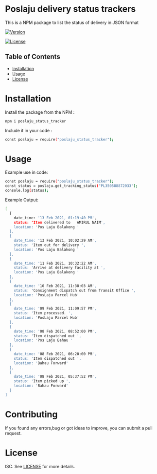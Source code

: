 # Poslaju delivery status trackers

This is a NPM package to list the status of delivery in JSON format

[![Version](https://img.shields.io/npm/v/poslaju_status_tracker.svg)](https://www.npmjs.com/package/poslaju_status_tracker)

[![License](https://img.shields.io/npm/l/poslaju_status_tracker.svg)](https://www.npmjs.com/package/poslaju_status_tracker)

## Table of Contents

- [Installation](#installation)
- [Usage](#usage)
- [License](#license)

#   Installation
Install the package from the NPM :
```bash
npm i poslaju_status_tracker
```

Include it in your code :

```bash
const poslaju = require("poslaju_status_tracker");
```

# Usage

Example use in code:

```bash
const poslaju = require("poslaju_status_tracker");
const status = poslaju.get_tracking_status("PL350588872033");
console.log(status);
```

Example Output:
```bash
[
  {
    date_time: '13 Feb 2021, 01:19:40 PM',
    status: 'Item delivered to   AMIRUL NAIM',
    location: 'Pos Laju Balakong '
  },
  {
    date_time: '13 Feb 2021, 10:02:29 AM',
    status: 'Item out for delivery ',
    location: 'Pos Laju Balakong '
  },
  {
    date_time: '11 Feb 2021, 10:32:22 AM',
    status: 'Arrive at delivery facility at ',
    location: 'Pos Laju Balakong '
  },
  {
    date_time: '10 Feb 2021, 11:38:03 AM',
    status: 'Consignment dispatch out from Transit Office ',
    location: 'PosLaju Parcel Hub'
  },
  {
    date_time: '09 Feb 2021, 11:09:57 PM',
    status: 'Item processed. ',
    location: 'PosLaju Parcel Hub'
  },
  {
    date_time: '08 Feb 2021, 08:52:00 PM',
    status: 'Item dispatched out ',
    location: 'Pos Laju Bahau '
  },
  {
    date_time: '08 Feb 2021, 06:20:00 PM',
    status: 'Item dispatched out ',
    location: 'Bahau Forward'
  },
  {
    date_time: '08 Feb 2021, 05:37:52 PM',
    status: 'Item picked up ',
    location: 'Bahau Forward'
  }
]
```
# Contributing
If you found any errors,bug or got ideas to improve, you can submit a pull request.

# License

ISC. See [LICENSE](LICENSE) for more details.


